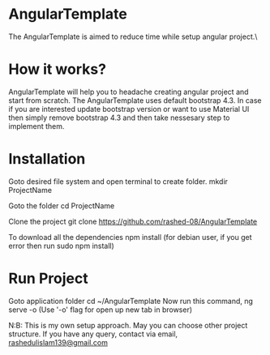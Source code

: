 # AngularTemplate
The AngularTemplate is aimed to reduce time while setup angular project.\

# How it works? 
AngularTemplate will help you to headache creating angular project and start from scratch. The AngularTemplate uses default bootstrap 4.3. In case if you are interested update bootstrap version or want to use Material UI then simply remove bootstrap 4.3 and then take nessesary step to implement them.

# Installation 
Goto desired file system and open terminal to create folder.
mkdir ProjectName

Goto the folder
cd ProjectName

Clone the project
git clone https://github.com/rashed-08/AngularTemplate

To download all the dependencies
npm install (for debian user, if you get error then run sudo npm install)

# Run Project
Goto application folder
cd ~/AngularTemplate
Now run this command,
ng serve -o (Use '-o' flag for open up new tab in browser)

N:B:
This is my own setup approach. May you can choose other project structure.
If you have any query, contact via email, rashedulislam139@gmail.com